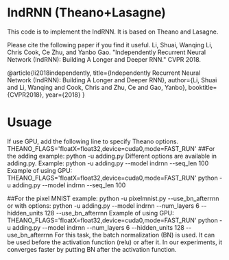 # IndRNN (Theano+Lasagne)
This code is to implement the IndRNN. It is based on Theano and Lasagne.

Please cite the following paper if you find it useful.
Li, Shuai, Wanqing Li, Chris Cook, Ce Zhu, and Yanbo Gao. "Independently Recurrent Neural Network (IndRNN): Building A Longer and Deeper RNN." CVPR 2018.

@article{li2018independently,
  title={Independently Recurrent Neural Network (IndRNN): Building A Longer and Deeper RNN},
  author={Li, Shuai and Li, Wanqing and Cook, Chris and Zhu, Ce and Gao, Yanbo},
  booktitle={CVPR2018},
  year={2018}
}

# Usuage 
If use GPU, add the following line to specify Theano options. 
THEANO_FLAGS='floatX=float32,device=cuda0,mode=FAST_RUN' 
##For the adding example: 
python -u adding.py 
Different options are available in adding.py.
Example: python -u adding.py --model indrnn --seq_len 100
Example of using GPU: THEANO_FLAGS='floatX=float32,device=cuda0,mode=FAST_RUN' python -u adding.py --model indrnn --seq_len 100

##For the pixel MNIST example:
python -u pixelmnist.py --use_bn_afterrnn
or with options:
python -u adding.py --model indrnn --num_layers 6 --hidden_units 128 --use_bn_afterrnn
Example of using GPU: THEANO_FLAGS='floatX=float32,device=cuda0,mode=FAST_RUN' python -u adding.py --model indrnn --num_layers 6 --hidden_units 128 --use_bn_afterrnn
For this task, the batch normalization (BN) is used. It can be used before the activation function (relu) or after it. In our experiments, it converges faster by putting BN after the activation function.
